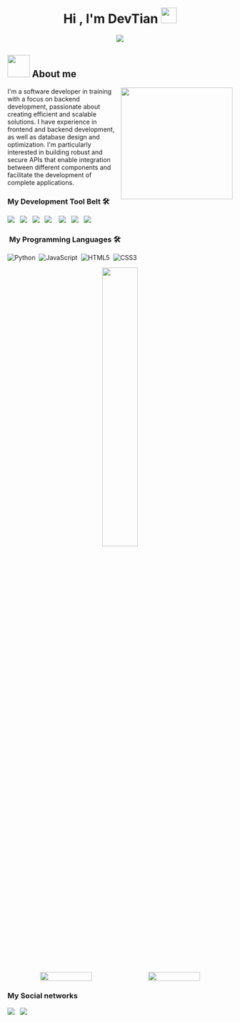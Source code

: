 <h1 align="center">Hi , I'm DevTian <img src="https://media.giphy.com/media/hvRJCLFzcasrR4ia7z/giphy.gif" width="35"></h1>
<p align="center">
  <a href="https://github.com/DenverCoder1/readme-typing-svg"><img src="https://readme-typing-svg.herokuapp.com?font=Time+New+Roman&color=%23C8BE25&size=25&center=true&vCenter=true&width=600&height=100&lines=Software+Developer;Software+Developer+Student;Competitive+Programmer;Always+learning+new+things"></a>
</p>
	
## <picture><img src = "https://github.com/7oSkaaa/7oSkaaa/blob/main/Images/about_me.gif?raw=true" width = 50px></picture> About me

<picture> <img align="right" src="https://github.com/7oSkaaa/7oSkaaa/blob/main/Images/Right_Side.gif?raw=true" width = 250px></picture>

I'm a software developer in training with a focus on backend development, passionate about creating efficient and scalable solutions.
I have experience in frontend and backend development, as well as database design and optimization.
I'm particularly interested in building robust and secure APIs that enable integration between different components and facilitate the development of complete applications.

<h3>My Development Tool Belt 🛠</h3>
       <p>
		    <a href="https://git-scm.com/" target="_blank"><img
                src="https://img.shields.io/badge/git%20-%23F05133.svg?&style=for-the-badge&logo=git&logoColor=white" /></a>&nbsp;&nbsp;
        <a href="" target="_blank"><img
                src="https://img.shields.io/badge/github%20-%23000.svg?&style=for-the-badge&logo=github&logoColor=white" /></a>&nbsp;&nbsp;
        <a href="https://www.mysql.com/" target="_blank"><img
                src="https://img.shields.io/badge/mysql%20-%23016B93.svg?&style=for-the-badge&logo=mysql&logoColor=white" /></a>&nbsp;&nbsp;
		    <a href="https://www.mongodb.com/es" target="_blank">
		   <img src ="https://img.shields.io/badge/MongoDB-%234ea94b.svg?&style=for-the-badge&logo=mongodb&logoColor=white"/></a> &nbsp;&nbsp;
        <a href="https://www.postgresql.org/download/" target="_blank"><img
                src="https://img.shields.io/static/v1?style=for-the-badge&message=PostgreSQL&color=4169E1&logo=PostgreSQL&logoColor=FFFFFF&label=" /></a>&nbsp;&nbsp;
        <a href="https://getbootstrap.com/" target="_blank"><img
                src="https://img.shields.io/static/v1?style=for-the-badge&message=Bootstrap&color=7952B3&logo=Bootstrap&logoColor=FFFFFF&label" /></a>&nbsp;&nbsp;
        <a href="https://tailwindcss.com/" target="_blank"><img
                src="https://img.shields.io/static/v1?style=for-the-badge&message=Tailwind+CSS&color=222222&logo=Tailwind+CSS&logoColor=06B6D4&label=" /><a>&nbsp;&nbsp;
					<p/>	


###  &nbsp;My Programming Languages 🛠

![Python](https://img.shields.io/badge/python-3670A0?style=for-the-badge&logo=python&logoColor=ffdd54)&nbsp;
![JavaScript](https://img.shields.io/badge/javascript-%23323330.svg?style=for-the-badge&logo=javascript&logoColor=%23F7DF1E)&nbsp;
![HTML5](https://img.shields.io/badge/html5-%23E34F26.svg?style=for-the-badge&logo=html5&logoColor=white)&nbsp;
![CSS3](https://img.shields.io/badge/css3-%231572B6.svg?style=for-the-badge&logo=css3&logoColor=white)&nbsp;
						
   <div align="center">
    <img style="width: 40%;"src="https://github-readme-stats-eight-theta.vercel.app/api/top-langs/?username=TianMHDev&layout=compact&langs_count=8&theme=algolia"/>
  </a>
</div>
<br>
  <div align='center' style="display: flex;justify-content: center;align-items: center">
    <img style="width: 48%;" src="https://github-readme-stats-eight-theta.vercel.app/api?username=TianMHDev&show_icons=true&theme=algolia&include_all_commits=true&count_private=true"/>
  <img style="width: 48%;" src="https://github-readme-streak-stats.herokuapp.com/?user=TianMHDev&theme=dark&hide_border=true"/>
  </div>
	
  <h3><string> My Social networks </string> </h3>
    <p>
        <a href="https://x.com/TianMHDev" target="_blank"><img
                src="https://img.shields.io/static/v1?style=for-the-badge&message=TianMHDev&color=000000&logo=X&logoColor=FFFFFF&label=" /></a>&nbsp;&nbsp;
        <a href="" target="_blank"><img
                src="https://img.shields.io/static/v1?style=for-the-badge&message=LinkedIn&color=0A66C2&logo=LinkedIn&logoColor=FFFFFF&label" /></a>&nbsp;&nbsp;
    </p>

